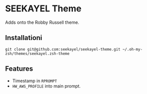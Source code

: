 # SEEKAYEL Theme

Adds onto the Robby Russell theme.

## Installationi

`git clone git@github.com:seekayel/seekayel-theme.git ~/.oh-my-zsh/themes/seekayel.zsh-theme`

## Features
- Timestamp in `RPROMPT`
- `HW_AWS_PROFILE` into main prompt.

